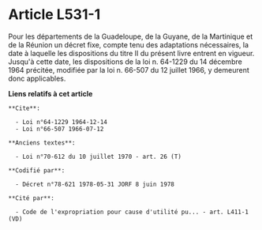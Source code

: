 # Article L531-1

Pour les départements de la Guadeloupe, de la Guyane, de la Martinique et de la Réunion un décret fixe, compte tenu des
adaptations nécessaires, la date à laquelle les dispositions du titre II du présent livre entrent en vigueur. Jusqu'à cette
date, les dispositions de la loi n. 64-1229 du 14 décembre 1964 précitée, modifiée par la loi n. 66-507 du 12 juillet 1966, y
demeurent donc applicables.

**Liens relatifs à cet article**

	**Cite**:

	  - Loi n°64-1229 1964-12-14
	  - Loi n°66-507 1966-07-12

	**Anciens textes**:

	  - Loi n°70-612 du 10 juillet 1970 - art. 26 (T)

	**Codifié par**:

	  - Décret n°78-621 1978-05-31 JORF 8 juin 1978

	**Cité par**:

	  - Code de l'expropriation pour cause d'utilité pu... - art. L411-1 (VD)

